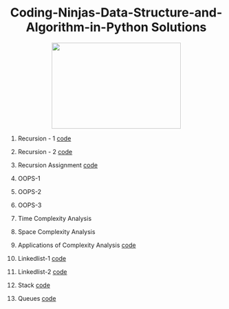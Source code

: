 <h1 align="center"><b>Coding-Ninjas-Data-Structure-and-Algorithm-in-Python Solutions </b></h1>
<p align="center"><img src="https://pa1.narvii.com/7033/f52fb7e1b69cea2a8120b4d2824196c956180015r1-538-302_hq.gif" width="300" height="200" /></p>
<p1 text-align=center>
   <ol> 
  <p><li> Recursion - 1 <a href="https://github.com/Crazy2code15/Coding-Ninjas-Data-Structure-and-Algorithm-in-Python/tree/main/Recursion-1">code</a></li></p>
  <p><li> Recursion - 2 <a href="https://github.com/Crazy2code15/Coding-Ninjas-Data-Structure-and-Algorithm-in-Python/tree/main/Recursion-2">code</a></li></p>
  <p><li> Recursion Assignment <a href="https://github.com/Crazy2code15/Coding-Ninjas-Data-Structure-and-Algorithm-in-Python/tree/main/Recursion%20assignments">code</a></p>
     <p><li> OOPS-1 </li></p>
     <p><li> OOPS-2 </li></p>
     <p><li> OOPS-3</li></p>
     <p><li> Time Complexity Analysis </li></p>
     <p><li> Space Complexity Analysis</li></p>
     <p><li> Applications of Complexity Analysis <a href="https://github.com/Crazy2code15/Coding-Ninjas-Data-Structure-and-Algorithm-in-Python/tree/main/Applications%20of%20Complexity%20Analysis">code</a></li></p>
     <p><li> Linkedlist-1 <a href="https://github.com/Crazy2code15/Coding-Ninjas-Data-Structure-and-Algorithm-in-Python/tree/main/linkedlist-1">code</a></li></p>
     <p><li> Linkedlist-2 <a href="https://github.com/Crazy2code15/Coding-Ninjas-Data-Structure-and-Algorithm-in-Python/tree/main/linkedlist-2">code</a></li></p>
     <p><li> Stack <a href="https://github.com/Crazy2code15/Coding-Ninjas-Data-Structure-and-Algorithm-in-Python/tree/main/Stack">code</a></li></p>
     <p><li> Queues <a href="https://github.com/Crazy2code15/Coding-Ninjas-Data-Structure-and-Algorithm-in-Python/tree/main/Queues">code</a></li></p>
  </ol>
</p1>
